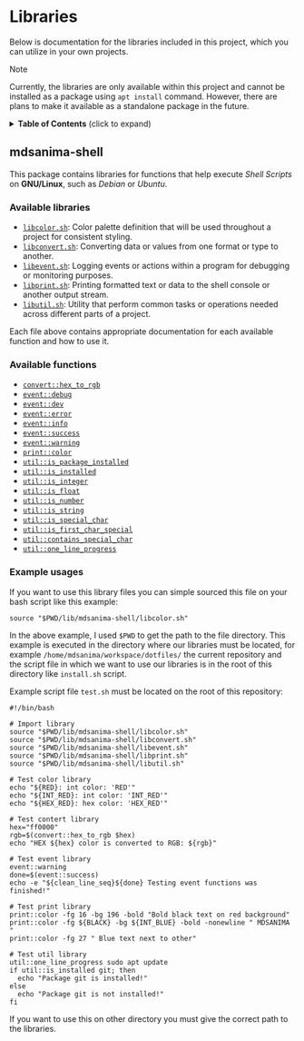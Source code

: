 # Libraries

Below is documentation for the libraries included in this project, which you can utilize in your own projects.

> [!NOTE]
> Currently, the libraries are only available within this project and cannot be installed as a package using `apt install` command.
> However, there are plans to make it available as a standalone package in the future.

<details>
<summary><strong>Table of Contents</strong> (click to expand)</summary>

- [Libraries](#libraries)
  - [mdsanima-shell](#mdsanima-shell)
    - [Available libraries](#available-libraries)
    - [Available functions](#available-functions)
    - [Example usages](#example-usages)

</details>

## mdsanima-shell

This package contains libraries for functions that help execute _Shell Scripts_ on **GNU/Linux**, such as _Debian_ or _Ubuntu_.

### Available libraries

- [`libcolor.sh`](./mdsanima-shell/libcolor.sh): Color palette definition that will be used throughout a project for consistent styling.
- [`libconvert.sh`](./mdsanima-shell/libconvert.sh): Converting data or values from one format or type to another.
- [`libevent.sh`](./mdsanima-shell/libevent.sh): Logging events or actions within a program for debugging or monitoring purposes.
- [`libprint.sh`](./mdsanima-shell/libprint.sh): Printing formatted text or data to the shell console or another output stream.
- [`libutil.sh`](./mdsanima-shell/libutil.sh): Utility that perform common tasks or operations needed across different parts of a project.

Each file above contains appropriate documentation for each available function and how to use it.

### Available functions

- [`convert::hex_to_rgb`](./mdsanima-shell/libconert.sh#L18)
- [`event::debug`](./mdsanima-shell/libevent.sh#L7)
- [`event::dev`](./mdsanima-shell/libevent.sh#L11)
- [`event::error`](./mdsanima-shell/libevent.sh#L15)
- [`event::info`](./mdsanima-shell/libevent.sh#L19)
- [`event::success`](./mdsanima-shell/libevent.sh#L23)
- [`event::warning`](./mdsanima-shell/libevent.sh#L27)
- [`print::color`](./mdsanima-shell/libprint.sh#L25)
- [`util::is_package_installed`](./mdsanima-shell/libutil.sh#L8)
- [`util::is_installed`](./mdsanima-shell/libutil.sh#L20)
- [`util::is_integer`](./mdsanima-shell/libutil.sh#L25)
- [`util::is_float`](./mdsanima-shell/libutil.sh#L36)
- [`util::is_number`](./mdsanima-shell/libutil.sh#L47)
- [`util::is_string`](./mdsanima-shell/libutil.sh#L58)
- [`util::is_special_char`](./mdsanima-shell/libutil.sh#L69)
- [`util::is_first_char_special`](./mdsanima-shell/libutil.sh#L81)
- [`util::contains_special_char`](./mdsanima-shell/libutil.sh#L93)
- [`util::one_line_progress`](./mdsanima-shell/libutil.sh#L104)

### Example usages

If you want to use this library files you can simple sourced this file on your bash script like this example:

```shell
source "$PWD/lib/mdsanima-shell/libcolor.sh"
```

In the above example, I used `$PWD` to get the path to the file directory. This example is executed in the directory where our libraries must be located, for example `/home/mdsanima/workspace/dotfiles/` the current repository and the script file in which we want to use our libraries is in the root of this directory like `install.sh` script.

Example script file `test.sh` must be located on the root of this repository:

```shell
#!/bin/bash

# Import library
source "$PWD/lib/mdsanima-shell/libcolor.sh"
source "$PWD/lib/mdsanima-shell/libconvert.sh"
source "$PWD/lib/mdsanima-shell/libevent.sh"
source "$PWD/lib/mdsanima-shell/libprint.sh"
source "$PWD/lib/mdsanima-shell/libutil.sh"

# Test color library
echo "${RED}: int color: 'RED'"
echo "${INT_RED}: int color: 'INT_RED'"
echo "${HEX_RED}: hex color: 'HEX_RED'"

# Test contert library
hex="ff0000"
rgb=$(convert::hex_to_rgb $hex)
echo "HEX ${hex} color is converted to RGB: ${rgb}"

# Test event library
event::warning
done=$(event::success)
echo -e "${clean_line_seq}${done} Testing event functions was finished!"

# Test print library
print::color -fg 16 -bg 196 -bold "Bold black text on red background"
print::color -fg ${BLACK} -bg ${INT_BLUE} -bold -nonewline " MDSANIMA "
print::color -fg 27 " Blue text next to other"

# Test util library
util::one_line_progress sudo apt update
if util::is_installed git; then
  echo "Package git is installed!"
else
  echo "Package git is not installed!"
fi
```

If you want to use this on other directory you must give the correct path to the libraries.
